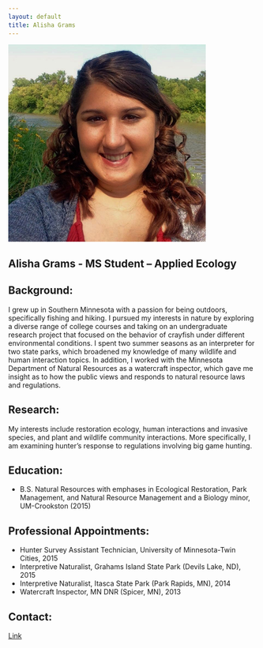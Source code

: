 ```yaml
---
layout: default
title: Alisha Grams
--- 
```


![center](/assets/images/agrams.jpg)



## Alisha Grams - MS Student – Applied Ecology 

## Background:
I grew up in Southern Minnesota with a passion for being outdoors, specifically fishing and hiking. I pursued my interests in nature by exploring a diverse range of college courses and taking on an undergraduate research project that focused on the behavior of crayfish under different environmental conditions. I spent two summer seasons as an interpreter for two state parks, 
which broadened my knowledge of many wildlife and human interaction topics. In addition, I worked with the Minnesota 
Department of Natural Resources as a watercraft inspector, which gave me insight as to how the public views and responds 
to natural resource laws and regulations. 

## Research:
My interests include restoration ecology, human interactions and invasive species, and plant and wildlife community interactions. 
More specifically, I am examining hunter’s response to regulations involving big game hunting.  

## Education: 
* B.S. Natural Resources with emphases in Ecological Restoration, Park Management, and Natural Resource Management and a Biology minor, UM-Crookston (2015)
 

## Professional Appointments: 
*	Hunter Survey Assistant Technician, University of Minnesota-Twin Cities, 2015
*	Interpretive Naturalist, Grahams Island State Park (Devils Lake, ND), 2015
*	Interpretive Naturalist, Itasca State Park (Park Rapids, MN), 2014
*	Watercraft Inspector, MN DNR (Spicer, MN), 2013


## Contact: 
[Link](http://snr.unl.edu/aboutus/who/people/graduatestudent-member.asp?pid=2294)
